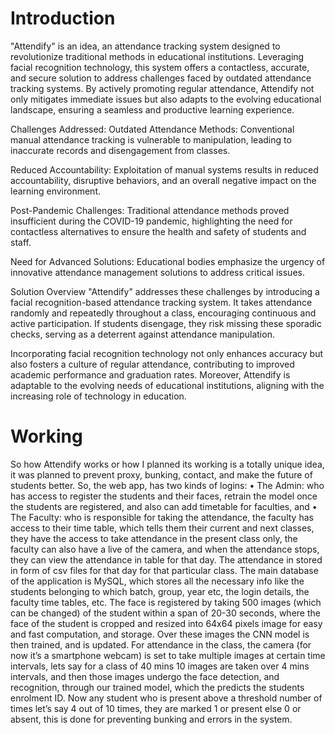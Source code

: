 # Introduction
"Attendify" is an idea, an attendance tracking system designed to revolutionize traditional methods in educational institutions. Leveraging facial recognition technology, this system offers a contactless, accurate, and secure solution to address challenges faced by outdated attendance tracking systems. By actively promoting regular attendance, Attendify not only mitigates immediate issues but also adapts to the evolving educational landscape, ensuring a seamless and productive learning experience.

Challenges Addressed:
Outdated Attendance Methods: Conventional manual attendance tracking is vulnerable to manipulation, leading to inaccurate records and disengagement from classes.

Reduced Accountability: Exploitation of manual systems results in reduced accountability, disruptive behaviors, and an overall negative impact on the learning environment.

Post-Pandemic Challenges: Traditional attendance methods proved insufficient during the COVID-19 pandemic, highlighting the need for contactless alternatives to ensure the health and safety of students and staff.

Need for Advanced Solutions: Educational bodies emphasize the urgency of innovative attendance management solutions to address critical issues.

Solution Overview
"Attendify" addresses these challenges by introducing a facial recognition-based attendance tracking system. It takes attendance randomly and repeatedly throughout a class, encouraging continuous and active participation. If students disengage, they risk missing these sporadic checks, serving as a deterrent against attendance manipulation.

Incorporating facial recognition technology not only enhances accuracy but also fosters a culture of regular attendance, contributing to improved academic performance and graduation rates. Moreover, Attendify is adaptable to the evolving needs of educational institutions, aligning with the increasing role of technology in education.


# Working
So how Attendify works or how I planned its working is a totally unique idea, it was planned to prevent proxy, bunking, contact, and make the future of students better.
So, the web app, has two kinds of logins: 
•	The Admin: who has access to register the students and their faces, retrain the model once the students are registered, and also can add timetable for faculties, and 
•	The Faculty: who is responsible for taking the attendance, the faculty has access to their time table, which tells them their current and next classes, they have the access to take attendance in the present class only, the faculty can also have a live of the camera, and when the attendance stops, they can view the attendance in table for that day.
The attendance in stored in form of csv files for that day for that particular class.
The main database of the application is MySQL, which stores all the necessary info like the students belonging to which batch, group, year etc, the login details, the faculty time tables, etc.
The face is registered by taking 500 images (which can be changed) of the student within a span of 20-30 seconds, where the face of the student is cropped and resized into 64x64 pixels image for easy and fast computation, and storage. Over these images the CNN model is then trained, and is updated.
For attendance in the class, the camera (for now it’s a smartphone webcam) is set to take multiple images at certain time intervals, lets say for a class of 40 mins 10 images are taken over 4 mins intervals, and then those images undergo the face detection, and recognition, through our trained model, which the predicts the students enrolment ID. Now any student who is present above a threshold number of times let’s say 4 out of 10 times, they are  marked 1 or present else 0 or absent, this is done for preventing bunking and errors in the system.
